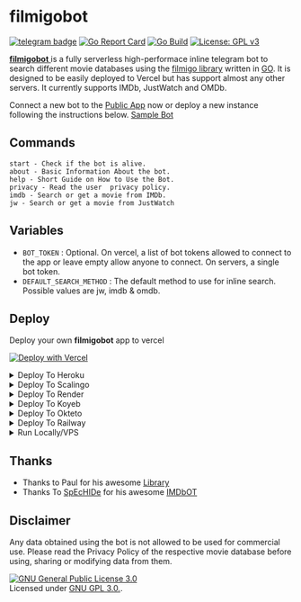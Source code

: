 # filmigobot
[![telegram badge](https://img.shields.io/badge/Telegram-Channel-30302f?style=flat&logo=telegram)](https://telegram.dog/FractalProjects)
[![Go Report Card](https://goreportcard.com/badge/github.com/Jisin0/filmigobot)](https://goreportcard.com/report/github.com/Jisin0/filmigobot)
[![Go Build](https://github.com/Jisin0/filmigobot/workflows/Build/badge.svg)](https://github.com/Jisin0/filmigobot/actions?query=workflow%3ABuild+event%3Apush+branch%3Amain)
[![License: GPL v3](https://img.shields.io/badge/License-GPLv3-blue.svg)](https://www.gnu.org/licenses/gpl-3.0)

[**filmigobot** ](https://filmigobot.vercel.app) is a fully serverless high-performace inline telegram bot to search different movie databases using the [filmigo library](https://github.com/Jisin0/filmigo) written in [GO](https://go.dev). It is designed to be easily deployed to Vercel but has support almost any other servers. It currently supports IMDb, JustWatch and OMDb.

Connect a new bot to the [Public App](https://filmigobot.vercel.app) now or deploy a new instance following the instructions below.
[Sample Bot](https://telegram.dog/SurfOTTBot)

## Commands
```
start - Check if the bot is alive.
about - Basic Information About the bot.
help - Short Guide on How to Use the Bot.
privacy - Read the user  privacy policy.
imdb - Search or get a movie from IMDb.
jw - Search or get a movie from JustWatch
```

## Variables

- `BOT_TOKEN`  : Optional. On vercel, a list of bot tokens allowed to connect to the app or leave empty allow anyone to connect. On servers, a single bot token.
- `DEFAULT_SEARCH_METHOD` : The default method to use for inline search. Possible values are jw, imdb & omdb.

## Deploy
Deploy your own **filmigobot** app to vercel

[![Deploy with Vercel](https://vercel.com/button)](https://vercel.com/new/project?template=https://github.com/Jisin0/filmigobot/tree/main&env=BOT_TOKEN&envDescription=List%20of%20of%20allowed%20bot%20tokens%20or%20leave%20empty%20to%20allow%20all)

<details><summary>Deploy To Heroku</summary>
<p>
<br>
<a href="https://heroku.com/deploy?template=https://github.com/Jisin0/filmigobot/tree/main">
  <img src="https://www.herokucdn.com/deploy/button.svg" alt="Deploy">
</a>
</p>
</details>

<details><summary>Deploy To Scalingo</summary>
<p>
<br>
<a href="https://dashboard.scalingo.com/create/app?source=https://github.com/Jisin0/filmigobot#main">
   <img src="https://cdn.scalingo.com/deploy/button.svg" alt="Deploy on Scalingo" data-canonical-src="https://cdn.scalingo.com/deploy/button.svg" style="max-width:100%;">
</a>
</p>
</details>


<details><summary>Deploy To Render</summary>
<p>
<br>
<a href="https://dashboard.render.com/select-repo?type=web">
  <img src="https://render.com/images/deploy-to-render-button.svg" alt="deploy-to-render">
</a>
</p>
<p>
Make sure to have the following options set :

<b>Environment</b>
<pre>Go</pre>

<b>Build Command</b>
<pre>go build .</pre>

<b>Start Command</b>
<pre>./filmigobot</pre>

<b>Advanced >> Health Check Path</b>
<pre>/</pre>
</p>
</details>


<details><summary>Deploy To Koyeb</summary>
<p>
<br>
<a href="https://app.koyeb.com/deploy?type=git&repository=github.com/Jisin0/filmigobot&branch=main">
  <img src="https://www.koyeb.com/static/images/deploy/button.svg" alt="deploy-to-koyeb">
</a>
</p>
<p>
You must set the Run command to :
<pre>./bin/filmigobot</pre>
</p>
</details>

<details><summary>Deploy To Okteto</summary>
<p>
<br>
<a href="https://cloud.okteto.com/deploy?repository=https://github.com/Jisin0/filmigobot">
  <img src="https://okteto.com/develop-okteto.svg" alt="deploy-to-okteto">
</a>
</p>
</details>

<details><summary>Deploy To Railway</summary>
<p>
<br>
<a href="https://railway.app/new/template?template=https%3A%2F%2Fgithub.com%2FJisin0%2Ffilmigobot">
  <img src="https://railway.app/button.svg" alt="deploy-to-railway">
</a>
</p>
</details>

<details><summary>Run Locally/VPS</summary>
<p>
You must have the latest version of <a href="https://go.dev/dl">GO</a> installed first
<pre>
git clone https://github.com/Jisin0/filmigobot
cd filmigobot
go build .
./filmigobot
</pre>
</p>
</details>

## Thanks

 - Thanks to Paul for his awesome [Library](https://github.com/PaulSonOfLars/gotgbot)
 - Thanks To [SpEcHIDe](https://github.com/SpEcHIDe) for his awesome [IMDbOT](https://github.com/TelegramPlayGround/IMDbOT)

## Disclaimer
Any data obtained using the bot is not allowed to be used for commercial use. Please read the Privacy Policy of the respective movie database before using, sharing or modifying data from them.

[![GNU General Public License 3.0](https://www.gnu.org/graphics/gplv3-127x51.png)](https://www.gnu.org/licenses/gpl-3.0.en.html#header)    
Licensed under [GNU GPL 3.0.](https://github.com/Jisin0/filmigobot/blob/main/LICENSE).